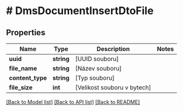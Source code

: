 # # DmsDocumentInsertDtoFile

## Properties

Name | Type | Description | Notes
------------ | ------------- | ------------- | -------------
**uuid** | **string** | [UUID souboru] |
**file_name** | **string** | [Název souboru] |
**content_type** | **string** | [Typ souboru] |
**file_size** | **int** | [Velikost souboru v bytech] |

[[Back to Model list]](../../README.md#models) [[Back to API list]](../../README.md#endpoints) [[Back to README]](../../README.md)
